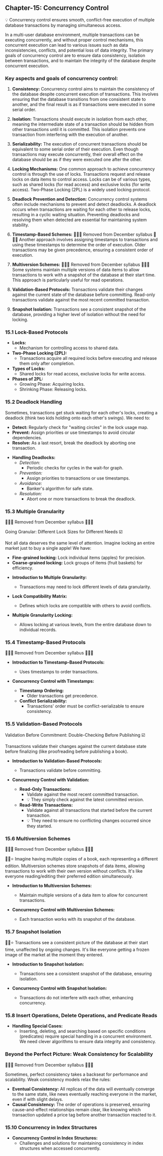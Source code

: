 ## Chapter-15: Concurrency Control

💡 Concurrency control ensures smooth, conflict-free execution of multiple database transactions by managing simultaneous access.

In a multi-user database environment, multiple transactions can be executing concurrently, and without proper control mechanisms, this concurrent execution can lead to various issues such as data inconsistencies, conflicts, and potential loss of data integrity. The primary goals of concurrency control are to ensure data consistency, isolation between transactions, and to maintain the integrity of the database despite concurrent execution.

### Key aspects and goals of concurrency control:

1. **Consistency:** Concurrency control aims to maintain the consistency of the database despite concurrent execution of transactions. This involves ensuring that the database transitions from one consistent state to another, and the final result is as if transactions were executed in some serial order.

2. **Isolation:** Transactions should execute in isolation from each other, meaning the intermediate state of a transaction should be hidden from other transactions until it is committed. This isolation prevents one transaction from interfering with the execution of another.

3. **Serializability:** The execution of concurrent transactions should be equivalent to some serial order of their execution. Even though transactions may execute concurrently, their overall effect on the database should be as if they were executed one after the other.

5. **Locking Mechanisms:** One common approach to achieve concurrency control is through the use of locks. Transactions request and release locks on data items to control access. Locks can be of various types, such as shared locks (for read access) and exclusive locks (for write access). Two-Phase Locking (2PL) is a widely used locking protocol.

4. **Deadlock Prevention and Detection:** Concurrency control systems often include mechanisms to prevent and detect deadlocks. A deadlock occurs when transactions are waiting for each other to release locks, resulting in a cyclic waiting situation. Preventing deadlocks and resolving them when detected are essential for maintaining system stability.

6. **Timestamp-Based Schemes:** 🚨🚨🚨 Removed from December syllabus 🚨🚨🚨 Another approach involves assigning timestamps to transactions and using these timestamps to determine the order of execution. Older transactions may be given precedence, ensuring a consistent order of execution.

7. **Multiversion Schemes:** 🚨🚨🚨 Removed from December syllabus 🚨🚨🚨 Some systems maintain multiple versions of data items to allow transactions to work with a snapshot of the database at their start time. This approach is particularly useful for read operations.

8. **Validation-Based Protocols:** Transactions validate their changes against the current state of the database before committing. Read-only transactions validate against the most recent committed transaction.

9.  **Snapshot Isolation:** Transactions see a consistent snapshot of the database, providing a higher level of isolation without the need for locking.

### 15.1 Lock-Based Protocols
  - **Locks:**
    - Mechanism for controlling access to shared data.
  - **Two-Phase Locking (2PL):**
    - Transactions acquire all required locks before executing and release them only after completion.
  - **Types of Locks:**
    - Shared locks for read access, exclusive locks for write access.
  - **Phases of 2PL:**
    - Growing Phase: Acquiring locks.
    - Shrinking Phase: Releasing locks.

### 15.2 Deadlock Handling

Sometimes, transactions get stuck waiting for each other's locks, creating a deadlock (think two kids holding onto each other's swings). We need to:

* **Detect:** Regularly check for "waiting circles" in the lock usage map.
* **Prevent:** Assign priorities or use timestamps to avoid circular dependencies.
* **Resolve:** As a last resort, break the deadlock by aborting one transaction.

- **Handling Deadlocks:**
  - *Detection:*
    - Periodic checks for cycles in the wait-for graph.
  - *Prevention:*
    - Assign priorities to transactions or use timestamps.
  - *Avoidance:*
    - Banker's algorithm for safe state.
  - *Resolution:*
    - Abort one or more transactions to break the deadlock.

### 15.3 Multiple Granularity

🚨🚨🚨 Removed from December syllabus 🚨🚨🚨

Going Granular: Different Lock Sizes for Different Needs ️☑️

Not all data deserves the same level of attention. Imagine locking an entire market just to buy a single apple! We have:

* **Fine-grained locking:** Lock individual items (apples) for precision.
* **Coarse-grained locking:** Lock groups of items (fruit baskets) for efficiency.

- **Introduction to Multiple Granularity:**
  - Transactions may need to lock different levels of data granularity.

- **Lock Compatibility Matrix:**
  - Defines which locks are compatible with others to avoid conflicts.

- **Multiple Granularity Locking:**
  - Allows locking at various levels, from the entire database down to individual records.

### 15.4 Timestamp-Based Protocols

🚨🚨🚨 Removed from December syllabus 🚨🚨🚨

- **Introduction to Timestamp-Based Protocols:**
  - Uses timestamps to order transactions.

- **Concurrency Control with Timestamps:**
  - **Timestamp Ordering:**
    - Older transactions get precedence.
  - **Conflict Serializability:**
    - Transactions' order must be conflict-serializable to ensure consistency.

### 15.5 Validation-Based Protocols

Validation Before Commitment: Double-Checking Before Publishing ☑️

Transactions validate their changes against the current database state before finalizing (like proofreading before publishing a book).

- **Introduction to Validation-Based Protocols:**
  - Transactions validate before committing.

- **Concurrency Control with Validation:**
  - **Read-Only Transactions:**
    - Validate against the most recent committed transaction.
    - 💡 They simply check against the latest committed version.
  - **Read-Write Transactions:**
    - Validate against all transactions that started before the current transaction.
    - 💡 They need to ensure no conflicting changes occurred since they started.

### 15.6 Multiversion Schemes

🚨🚨🚨 Removed from December syllabus 🚨🚨🚨

🤔🍃⭐ Imagine having multiple copies of a book, each representing a different edition. Multiversion schemes store snapshots of data items, allowing transactions to work with their own version without conflicts. It's like everyone reading/editing their preferred edition simultaneously.

- **Introduction to Multiversion Schemes:**
  - Maintain multiple versions of a data item to allow for concurrent transactions.

- **Concurrency Control with Multiversion Schemes:**
  - Each transaction works with its snapshot of the database.

### 15.7 Snapshot Isolation

🤔🍃⭐ Transactions see a consistent picture of the database at their start time, unaffected by ongoing changes. It's like everyone getting a frozen image of the market at the moment they entered.

- **Introduction to Snapshot Isolation:**
  - Transactions see a consistent snapshot of the database, ensuring isolation.

- **Concurrency Control with Snapshot Isolation:**
  - Transactions do not interfere with each other, enhancing concurrency.

### 15.8 Insert Operations, Delete Operations, and Predicate Reads

- **Handling Special Cases:**
  - Inserting, deleting, and searching based on specific conditions (predicates) require special handling in a concurrent environment. We need clever algorithms to ensure data integrity and consistency.

### Beyond the Perfect Picture: Weak Consistency for Scalability

🚨🚨🚨 Removed from December syllabus 🚨🚨🚨

Sometimes, perfect consistency takes a backseat for performance and scalability. Weak consistency models relax the rules:

* **Eventual Consistency:** All replicas of the data will eventually converge to the same state, like news eventually reaching everyone in the market, even if with slight delays.
* **Causal Consistency:** The order of operations is preserved, ensuring cause-and-effect relationships remain clear, like knowing which transaction updated a price tag before another transaction reacted to it.

### 15.10 Concurrency in Index Structures

- **Concurrency Control in Index Structures:**
  - Challenges and solutions for maintaining consistency in index structures when accessed concurrently.
